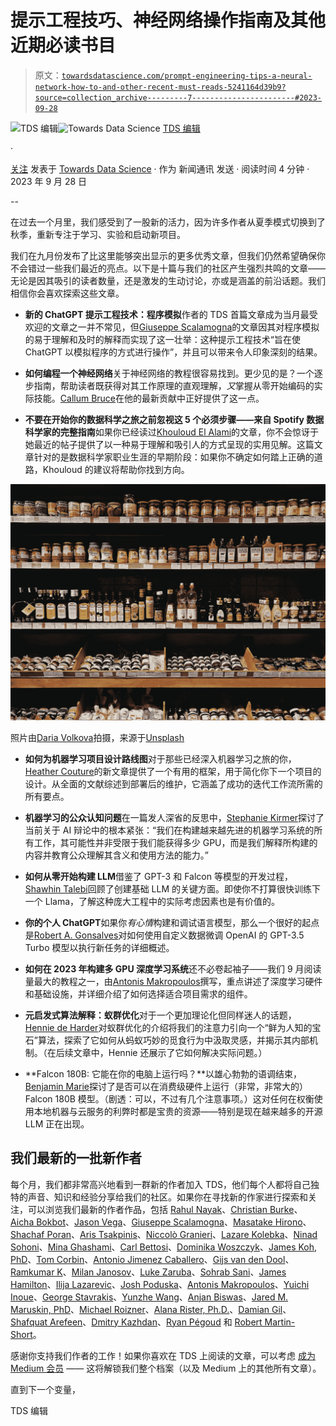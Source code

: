 # 提示工程技巧、神经网络操作指南及其他近期必读书目

> 原文：[`towardsdatascience.com/prompt-engineering-tips-a-neural-network-how-to-and-other-recent-must-reads-5241164d39b9?source=collection_archive---------7-----------------------#2023-09-28`](https://towardsdatascience.com/prompt-engineering-tips-a-neural-network-how-to-and-other-recent-must-reads-5241164d39b9?source=collection_archive---------7-----------------------#2023-09-28)

[](https://towardsdatascience.medium.com/?source=post_page-----5241164d39b9--------------------------------)![TDS 编辑](https://towardsdatascience.medium.com/?source=post_page-----5241164d39b9--------------------------------)[](https://towardsdatascience.com/?source=post_page-----5241164d39b9--------------------------------)![Towards Data Science](https://towardsdatascience.com/?source=post_page-----5241164d39b9--------------------------------) [TDS 编辑](https://towardsdatascience.medium.com/?source=post_page-----5241164d39b9--------------------------------)

·

[关注](https://medium.com/m/signin?actionUrl=https%3A%2F%2Fmedium.com%2F_%2Fsubscribe%2Fuser%2F7e12c71dfa81&operation=register&redirect=https%3A%2F%2Ftowardsdatascience.com%2Fprompt-engineering-tips-a-neural-network-how-to-and-other-recent-must-reads-5241164d39b9&user=TDS+Editors&userId=7e12c71dfa81&source=post_page-7e12c71dfa81----5241164d39b9---------------------post_header-----------) 发表于 [Towards Data Science](https://towardsdatascience.com/?source=post_page-----5241164d39b9--------------------------------) · 作为 新闻通讯 发送 · 阅读时间 4 分钟 · 2023 年 9 月 28 日

--

[](https://medium.com/m/signin?actionUrl=https%3A%2F%2Fmedium.com%2F_%2Fbookmark%2Fp%2F5241164d39b9&operation=register&redirect=https%3A%2F%2Ftowardsdatascience.com%2Fprompt-engineering-tips-a-neural-network-how-to-and-other-recent-must-reads-5241164d39b9&source=-----5241164d39b9---------------------bookmark_footer-----------)

在过去一个月里，我们感受到了一股新的活力，因为许多作者从夏季模式切换到了秋季，重新专注于学习、实验和启动新项目。

我们在九月份发布了比这里能够突出显示的更多优秀文章，但我们仍然希望确保你不会错过一些我们最近的亮点。以下是十篇与我们的社区产生强烈共鸣的文章——无论是因其吸引的读者数量，还是激发的生动讨论，亦或是涵盖的前沿话题。我们相信你会喜欢探索这些文章。

+   **新的 ChatGPT 提示工程技术：程序模拟**作者的 TDS 首篇文章成为当月最受欢迎的文章之一并不常见，但[Giuseppe Scalamogna](https://medium.com/u/e039aa8b7221?source=post_page-----5241164d39b9--------------------------------)的文章因其对程序模拟的易于理解和及时的解释而实现了这一壮举：这种提示工程技术“旨在使 ChatGPT 以模拟程序的方式进行操作”，并且可以带来令人印象深刻的结果。

+   **如何编程一个神经网络**关于神经网络的教程很容易找到。更少见的是？一个逐步指南，帮助读者既获得对其工作原理的直观理解，*又*掌握从零开始编码的实际技能。[Callum Bruce](https://medium.com/u/a9c915837ab3?source=post_page-----5241164d39b9--------------------------------)在他的最新贡献中正好提供了这一点。

+   **不要在开始你的数据科学之旅之前忽视这 5 个必须步骤——来自 Spotify 数据科学家的完整指南**如果你已经读过[Khouloud El Alami](https://medium.com/u/9c6a36490614?source=post_page-----5241164d39b9--------------------------------)的文章，你不会惊讶于她最近的帖子提供了以一种易于理解和吸引人的方式呈现的实用见解。这篇文章针对的是数据科学家职业生涯的早期阶段：如果你不确定如何踏上正确的道路，Khouloud 的建议将帮助你找到方向。

![](img/6e4a48f54f15abccd648ebdadaf0ac31.png)

照片由[Daria Volkova](https://unsplash.com/@darias_big_world?utm_source=medium&utm_medium=referral)拍摄，来源于[Unsplash](https://unsplash.com/?utm_source=medium&utm_medium=referral)

+   **如何为机器学习项目设计路线图**对于那些已经深入机器学习之旅的你，[Heather Couture](https://medium.com/u/e36b7f8e7180?source=post_page-----5241164d39b9--------------------------------)的新文章提供了一个有用的框架，用于简化你下一个项目的设计。从全面的文献综述到部署后的维护，它涵盖了成功的迭代工作流所需的所有要点。

+   **机器学习的公众认知问题**在一篇发人深省的反思中，[Stephanie Kirmer](https://medium.com/u/a8dc77209ef3?source=post_page-----5241164d39b9--------------------------------)探讨了当前关于 AI 辩论中的根本紧张：“我们在构建越来越先进的机器学习系统的所有工作，其可能性并非受限于我们能获得多少 GPU，而是我们解释所构建的内容并教育公众理解其含义和使用方法的能力。”

+   **如何从零开始构建 LLM**借鉴了 GPT-3 和 Falcon 等模型的开发过程，[Shawhin Talebi](https://medium.com/u/f3998e1cd186?source=post_page-----5241164d39b9--------------------------------)回顾了创建基础 LLM 的关键方面。即使你不打算很快训练下一个 Llama，了解这种庞大工程中的实际考虑因素也是有价值的。

+   **你的个人 ChatGPT**如果你*有心情*构建和调试语言模型，那么一个很好的起点是[Robert A. Gonsalves](https://medium.com/u/c97e6c73c13c?source=post_page-----5241164d39b9--------------------------------)对如何使用自定义数据微调 OpenAI 的 GPT-3.5 Turbo 模型以执行新任务的详细概述。

+   **如何在 2023 年构建多 GPU 深度学习系统**还不必卷起袖子——我们 9 月阅读量最大的教程之一，由[Antonis Makropoulos](https://medium.com/u/866c99d649d0?source=post_page-----5241164d39b9--------------------------------)撰写，重点讲述了深度学习硬件和基础设施，并详细介绍了如何选择适合项目需求的组件。

+   **元启发式算法解释：蚁群优化**对于一个更加理论化但同样迷人的话题，[Hennie de Harder](https://medium.com/u/fb96be98b7b9?source=post_page-----5241164d39b9--------------------------------)对蚁群优化的介绍将我们的注意力引向一个“鲜为人知的宝石”算法，探索了它如何从蚂蚁巧妙的觅食行为中汲取灵感，并揭示其内部机制。（在后续文章中，Hennie 还展示了它如何解决实际问题。）

+   **Falcon 180B: 它能在你的电脑上运行吗？**以雄心勃勃的语调结束，[Benjamin Marie](https://medium.com/u/ad2a414578b3?source=post_page-----5241164d39b9--------------------------------)探讨了是否可以在消费级硬件上运行（非常，非常大的）Falcon 180B 模型。（剧透：可以，不过有几个注意事项。）这对任何在权衡使用本地机器与云服务的利弊时都是宝贵的资源——特别是现在越来越多的开源 LLM 正在出现。

## 我们最新的一批新作者

每个月，我们都非常高兴地看到一群新的作者加入 TDS，他们每个人都将自己独特的声音、知识和经验分享给我们的社区。如果你在寻找新的作家进行探索和关注，可以浏览我们最新的作者作品，包括 [Rahul Nayak](https://medium.com/u/473e87f4b733?source=post_page-----5241164d39b9--------------------------------)、[Christian Burke](https://medium.com/u/764fa444fa3?source=post_page-----5241164d39b9--------------------------------)、[Aicha Bokbot](https://medium.com/u/50566ce7e21?source=post_page-----5241164d39b9--------------------------------)、[Jason Vega](https://medium.com/u/a9932c231079?source=post_page-----5241164d39b9--------------------------------)、[Giuseppe Scalamogna](https://medium.com/u/e039aa8b7221?source=post_page-----5241164d39b9--------------------------------)、[Masatake Hirono](https://medium.com/u/d1946cca54ed?source=post_page-----5241164d39b9--------------------------------)、[Shachaf Poran](https://medium.com/u/33e74b6a3393?source=post_page-----5241164d39b9--------------------------------)、[Aris Tsakpinis](https://medium.com/u/8ab3accce432?source=post_page-----5241164d39b9--------------------------------)、[Niccolò Granieri](https://medium.com/u/d2459ee058ee?source=post_page-----5241164d39b9--------------------------------)、[Lazare Kolebka](https://medium.com/u/f1c1df53dff1?source=post_page-----5241164d39b9--------------------------------)、[Ninad Sohoni](https://medium.com/u/5ee93978501b?source=post_page-----5241164d39b9--------------------------------)、[Mina Ghashami](https://medium.com/u/c99ed9ed7b9a?source=post_page-----5241164d39b9--------------------------------)、[Carl Bettosi](https://medium.com/u/abe6f5e189c8?source=post_page-----5241164d39b9--------------------------------)、[Dominika Woszczyk](https://medium.com/u/afc71d29e576?source=post_page-----5241164d39b9--------------------------------)、[James Koh, PhD](https://medium.com/u/780706b02d58?source=post_page-----5241164d39b9--------------------------------)、[Tom Corbin](https://medium.com/u/96fa70c9b31d?source=post_page-----5241164d39b9--------------------------------)、[Antonio Jimenez Caballero](https://medium.com/u/990fab5876ca?source=post_page-----5241164d39b9--------------------------------)、[Gijs van den Dool](https://medium.com/u/ea289793d3d7?source=post_page-----5241164d39b9--------------------------------)、[Ramkumar K](https://medium.com/u/e330097ea68c?source=post_page-----5241164d39b9--------------------------------)、[Milan Janosov](https://medium.com/u/838408aa2ad4?source=post_page-----5241164d39b9--------------------------------)、[Luke Zaruba](https://medium.com/u/55d98275790e?source=post_page-----5241164d39b9--------------------------------)、[Sohrab Sani](https://medium.com/u/c7a4f1e52b82?source=post_page-----5241164d39b9--------------------------------)、[James Hamilton](https://medium.com/u/4764a80ea558?source=post_page-----5241164d39b9--------------------------------)、[Ilija Lazarevic](https://medium.com/u/e73ea2eae8e6?source=post_page-----5241164d39b9--------------------------------)、[Josh Poduska](https://medium.com/u/b6dae10267e5?source=post_page-----5241164d39b9--------------------------------)、[Antonis Makropoulos](https://medium.com/u/866c99d649d0?source=post_page-----5241164d39b9--------------------------------)、[Yuichi Inoue](https://medium.com/u/f3eff720c79a?source=post_page-----5241164d39b9--------------------------------)、[George Stavrakis](https://medium.com/u/fbbd4313532a?source=post_page-----5241164d39b9--------------------------------)、[Yunzhe Wang](https://medium.com/u/31c691ae725d?source=post_page-----5241164d39b9--------------------------------)、[Anjan Biswas](https://medium.com/u/dbbc0b48552b?source=post_page-----5241164d39b9--------------------------------)、[Jared M. Maruskin, PhD](https://medium.com/u/37ef2450ad04?source=post_page-----5241164d39b9--------------------------------)、[Michael Roizner](https://medium.com/u/1bee5af37d8?source=post_page-----5241164d39b9--------------------------------)、[Alana Rister, Ph.D.](https://medium.com/u/a2d36236daea?source=post_page-----5241164d39b9--------------------------------)、[Damian Gil](https://medium.com/u/87864cbc1dda?source=post_page-----5241164d39b9--------------------------------)、[Shafquat Arefeen](https://medium.com/u/73abef6f209b?source=post_page-----5241164d39b9--------------------------------)、[Dmitry Kazhdan](https://medium.com/u/e322093479?source=post_page-----5241164d39b9--------------------------------)、[Ryan Pégoud](https://medium.com/u/27fba63b402e?source=post_page-----5241164d39b9--------------------------------) 和 [Robert Martin-Short](https://medium.com/u/83d38eb39498?source=post_page-----5241164d39b9--------------------------------)。

感谢你支持我们作者的工作！如果你喜欢在 TDS 上阅读的文章，可以考虑 [成为 Medium 会员](https://bit.ly/tds-membership) —— 这将解锁我们整个档案（以及 Medium 上的其他所有文章）。

直到下一个变量，

TDS 编辑

